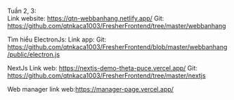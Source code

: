 Tuần 2, 3:  
Link website: https://qtn-webbanhang.netlify.app/
Git: https://github.com/qtnkaca1003/FresherFrontend/tree/master/webbanhang

Tìm hiểu ElectronJs:
Link app:
Git: https://github.com/qtnkaca1003/FresherFrontend/blob/master/webbanhang/public/electron.js

NextJs
Link web: https://nextjs-demo-theta-puce.vercel.app/
Git: https://github.com/qtnkaca1003/FresherFrontend/tree/master/nextjs

Web manager link web:https://manager-page.vercel.app/
